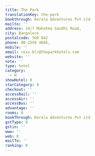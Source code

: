```yaml
---
title: The Park
translationKey: the-park
bookthrough: Kerala Adventures Pvt Ltd
mailto: ''
address: 14/7 Mahatma Gandhi Road,
city: Bangalore
postalcode: 560 042
phone: 80-2559 4666,
mobile: ''
email: resv.blr@theparkhotels.com
website: ''
note: ''
type: hotel
category:
  - H
showHotel: 0
starCategory: 0
checkout: ''
accessRail: ''
accessAir: ''
accessBus: ''
advantage: ''
rooms: 0
bookThrough: Kerala Adventures Pvt Ltd
gstType: 0
gstin: ''
www: ''
web: 0
mailTo: ''
ranking: 0
---
```







